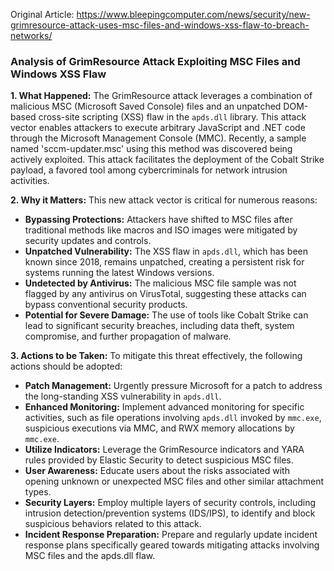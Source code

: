 Original Article: https://www.bleepingcomputer.com/news/security/new-grimresource-attack-uses-msc-files-and-windows-xss-flaw-to-breach-networks/

### Analysis of GrimResource Attack Exploiting MSC Files and Windows XSS Flaw

**1. What Happened:**
The GrimResource attack leverages a combination of malicious MSC (Microsoft Saved Console) files and an unpatched DOM-based cross-site scripting (XSS) flaw in the `apds.dll` library. This attack vector enables attackers to execute arbitrary JavaScript and .NET code through the Microsoft Management Console (MMC). Recently, a sample named 'sccm-updater.msc' using this method was discovered being actively exploited. This attack facilitates the deployment of the Cobalt Strike payload, a favored tool among cybercriminals for network intrusion activities.

**2. Why it Matters:**
This new attack vector is critical for numerous reasons:
* **Bypassing Protections:** Attackers have shifted to MSC files after traditional methods like macros and ISO images were mitigated by security updates and controls. 
* **Unpatched Vulnerability:** The XSS flaw in `apds.dll`, which has been known since 2018, remains unpatched, creating a persistent risk for systems running the latest Windows versions.
* **Undetected by Antivirus:** The malicious MSC file sample was not flagged by any antivirus on VirusTotal, suggesting these attacks can bypass conventional security products.
* **Potential for Severe Damage:** The use of tools like Cobalt Strike can lead to significant security breaches, including data theft, system compromise, and further propagation of malware.

**3. Actions to be Taken:**
To mitigate this threat effectively, the following actions should be adopted:
* **Patch Management:** Urgently pressure Microsoft for a patch to address the long-standing XSS vulnerability in `apds.dll`.
* **Enhanced Monitoring:** Implement advanced monitoring for specific activities, such as file operations involving `apds.dll` invoked by `mmc.exe`, suspicious executions via MMC, and RWX memory allocations by `mmc.exe`.
* **Utilize Indicators:** Leverage the GrimResource indicators and YARA rules provided by Elastic Security to detect suspicious MSC files.
* **User Awareness:** Educate users about the risks associated with opening unknown or unexpected MSC files and other similar attachment types.
* **Security Layers:** Employ multiple layers of security controls, including intrusion detection/prevention systems (IDS/IPS), to identify and block suspicious behaviors related to this attack.
* **Incident Response Preparation:** Prepare and regularly update incident response plans specifically geared towards mitigating attacks involving MSC files and the apds.dll flaw.


